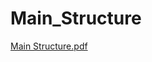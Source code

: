 # Main_Structure
[Main Structure.pdf](https://github.com/weiz0123/Invoice-Project/files/13302446/Main.Structure.pdf)
